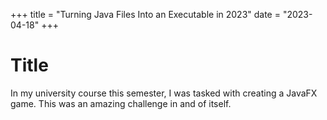 
+++
title = "Turning Java Files Into an Executable in 2023"
date = "2023-04-18"
+++

# Title

In my university course this semester, I was tasked with creating a JavaFX game. This was an amazing challenge in and of itself.

